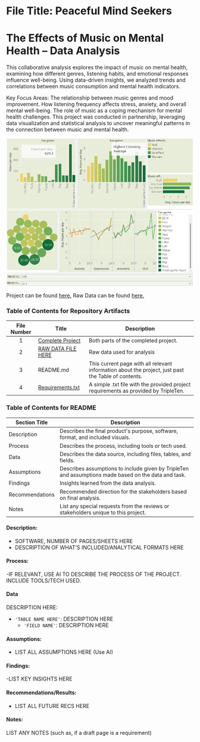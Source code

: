 # File Title: Peaceful Mind Seekers

# The Effects of Music on Mental Health – Data Analysis
This collaborative analysis explores the impact of music on mental health, examining how different genres, listening habits, and emotional responses influence well-being. Using data-driven insights, we analyzed trends and correlations between music consumption and mental health indicators.

Key Focus Areas:
The relationship between music genres and mood improvement.
How listening frequency affects stress, anxiety, and overall mental well-being.
The role of music as a coping mechanism for mental health challenges.
This project was conducted in partnership, leveraging data visualization and statistical analysis to uncover meaningful patterns in the connection between music and mental health.


<img src="https://github.com/SakinahJ/Data_Projects_TripleTen/blob/main/Images/musicmentalhealth.png" alt="First Sheet of Project**">

Project can be found <a href='https://public.tableau.com/views/MusicandMentalHealthImpact/MusicandMentalHealth?:language=en-US&:sid=&:redirect=auth&:display_count=n&:origin=viz_share_link'><u>here</u>.</a>
Raw Data can be found <a href='https://docs.google.com/spreadsheets/d/1bNEahIJpDH_yIR5Mdwtwr_v3HEg66eD5As7hjk9Yy2I/edit?usp=sharing'><u>here</u>.</a>

### Table of Contents for Repository Artifacts
| File Number | Title | Description |
| :-----------: | ----------- |----------- |
| 1 | [Complete Project](https://github.com/SakinahJ/Peaceful-Mind-Seekers) | Both parts of the completed project. |
| 2 | [RAW DATA FILE HERE](https://docs.google.com/spreadsheets/d/1bNEahIJpDH_yIR5Mdwtwr_v3HEg66eD5As7hjk9Yy2I/edit?usp=sharing) | Raw data used for analysis |
| 3 | README.md | This current page with all relevant information about the project, just past the Table of contents. |
| 4 | [Requirements.txt](https://docs.google.com/document/d/1oQGgUblk0TABKeXiJCnAbMDcqbom1LgZSUWXwlMWe_M/edit?usp=sharing) | A simple .txt file with the provided project requirements as provided by TripleTen. |

### Table of Contents for README
| Section Title | Description |
| ----------- |----------- |
| Description | Describes the final product's purpose, software, format, and included visuals. |
| Process | Describes the process, including tools or tech used. |
| Data | Describes the data source, including files, tables, and fields. |
| Assumptions | Describes assumptions to include given by TripleTen and assumptions made based on the data and task. |
| Findings | Insights learned from the data analysis. |
| Recommendations | Recommended direction for the stakeholders based on final analysis. |
| Notes | List any special requests from the reviews or stakeholders unique to this project. |

#### Description:
- SOFTWARE, NUMBER OF PAGES/SHEETS HERE
- DESCRIPTION OF WHAT’S INCLUDED/ANALYTICAL FORMATS HERE

#### Process:
-IF RELEVANT, USE AI TO DESCRIBE THE PROCESS OF THE PROJECT. INCLUDE TOOLS/TECH USED.

#### Data
DESCRIPTION HERE:
- `'TABLE NAME HERE'`: DESCRIPTION HERE
    - `'FIELD NAME'`: DESCRIPTION HERE

#### Assumptions:
- LIST ALL ASSUMPTIONS HERE (Use AI)


#### Findings:
-LIST KEY INSIGHTS HERE

#### Recommendations/Results:
- LIST ALL FUTURE RECS HERE

#### Notes:
LIST ANY NOTES (such as, if a draft page is a requirement)

